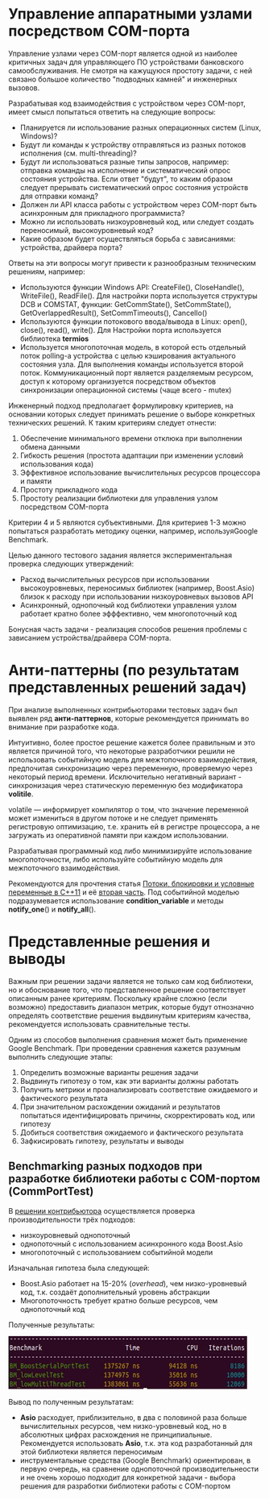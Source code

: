 # Управление аппаратными узлами посредством COM-порта

Управление узлами через COM-порт является одной из наиболее критичных задач для управляющего ПО устройствами банковского самообслуживания. Не смотря на кажущуюся простоту задачи, с ней связано большое количество "подводных камней" и инженерных вызовов.

Разрабатывая код взаимодействия с устройством через COM-порт, имеет смысл попытаться ответить на следующие вопросы:

- Планируется ли использование разных операционных систем (Linux, Windows)?
- Будут ли команды к устройству отправляться из разных потоков исполнения (см. multi-threading)?
- Будут ли использоваться разные типы запросов, например: отправка команды на исполнение и систематический опрос состояния устройства. Если ответ "будут", то каким образом следует прерывать систематический опрос состояния устройств для отправки команд?
- Должен ли API класса работы с устройством через COM-порт быть асинхронным для прикладного программиста?
- Можно ли использовать низкоуровневый код, или следует создать переносимый, высокоуровневый код?
- Какие образом будет осуществляться борьба с зависаниями: устройства, драйвера порта?

Ответы на эти вопросы могут привести к разнообразным техническим решениям, например:

- Используются функции Windows API: CreateFile(), CloseHandle(), WriteFile(), ReadFile(). Для настройки порта используется структуры DCB и COMSTAT, функции: GetCommState(), SetCommState(), GetOverlappedResult(), SetCommTimeouts(), CancelIo()
- Используются функции потокового ввода/вывода в Linux: open(), close(), read(), write(). Для Настройки порта используется библиотека **termios**
- Используется многопоточная модель, в которой есть отдельный поток polling-а устройства с целью кэширования актуального состояния узла. Для выполнения команды используется второй поток. Коммуникационный порт является разделяемым ресурсом, доступ к которому организуется посредством объектов синхронизации операционной системы (чаще всего - mutex)

Инженерный подход предполагает формулировку критериев, на основании которых следует принимать решение о выборе конкретных технических решений. К таким критериям следует отнести:

1. Обеспечение минимального времени отклюка при выполнении обмена данными
2. Гибкость решения (простота адаптации при изменении условий использования кода)
3. Эффективное использование вычислительных ресурсов процессора и памяти
4. Простоту прикладного кода
5. Простоту реализации библиотеки для управления узлом посредством COM-порта

Критерии 4 и 5 являются субъективными. Для критериев 1-3 можно попытаться разработать методику оценки, например, используяGoogle Benchmark.

Целью данного тестового задания является экспериментальная проверка следующих утверждений:

- Расход вычислительных ресурсов при использовании высокоуровневых, переносимых библиотек (например, Boost.Asio) близок к расходу при использовании низкоуровневых вызовов API
- Асинхронный, однопочный код библиотеки управления узлом работает кратно более эфффективно, чем многопоточный код

Бонусная часть задачи - реализация способов решения проблемы с зависанием устройства/драйвера COM-порта.

# Анти-паттерны (по результатам представленных решений задач)

При анализе выполненных контрибьюторами тестовых задач был выявлен ряд **анти-паттернов**, которые рекомендуется принимать во внимание при разработке кода.

Интуитивно, более простое решение кажется более правильным и это является причиной того, что некоторые разработчики решили не использовать событийную модель для межтопочного взаимодействия, предпочитая синхронизацию через переменную, проверяемую через некоторый период времени. Исключительно негативный вариант - синхронизация через статическую переменную без модификатора **volitile**.

volatile — информирует компилятор о том, что значение переменной может измениться в другом потоке и не следует применять регистровую оптимизацию, т.е. хранить ей в регистре процессора, а не загружать из оперативной памяти при каждом использовании.

Разрабатывая программный код либо минимизируйте использование многопоточности, либо используйте событийную модель для межпоточного взаимодействия.

Рекомендуются для прочтения статья [Потоки, блокировки и условные переменные в C++11](https://habr.com/ru/post/182610/) и её [вторая часть](https://habr.com/ru/post/182626/). Под событийной моделью подразумевается использование **condition_variable** и методы **notify_one**() и **notify_all**().

# Представленные решения и выводы

Важным при решении задачи является не только сам код библиотеки, но и обоснование того, что представленное решение соответствует описанным ранее критериям. Поскольку крайне сложно (если возможно) предоставить диапазон метрик, которые будут отнозначно определять соответствие решения выдвинутым критериям качества, рекомендуется использовать сравнительные тесты. 

Одним из способов выполнения сравнения может быть применение Google Benchmark. При проведении сравнения кажется разумным выполнить следующие этапы:

1. Определить возможные варианты решения задачи
2. Выдвинуть гипотезу о том, как эти варианты должны работать
3. Получить метрики и проанализировать соответствие ожидаемого и фактического результата
4. При значительном расхождении ожиданий и результатов попытаться идентифицировать причины, скорректировать код, или гипотезу
5. Добиться соответствия ожидаемого и фактического результата
6. Зафкисировать гипотезу, результаты и выводы

## Benchmarking разных подходов при разработке библиотеки работы с COM-портом (CommPortTest)

В [решении контрибьютора](https://github.com/Muzantip/CommPortTest/tree/master) осуществляется проверка производительности трёх подходов:

- низкоуровневый однопоточный
- однопоточный с использованием асинхронного кода Boost.Asio
- многопоточный с использованием событийной модели

Изначальная гипотеза была следующей:

- Boost.Asio работает на 15-20% (_overhead_), чем низко-уровневый код, т.к. создаёт дополнительный уровень абстракции
- Многопоточность требует кратно больше ресурсов, чем однопоточный код

Полученные результаты:

<img src="./comport_rpi3.png" width="474" >

Вывод по полученным результатам:

- **Asio** расходует, приблизительно, в два с половиной раза больше вычислительных ресурсов, чем низко-уровневый код, но в абсолютных цифрах расхождения не принципиальные. Рекомендуется использовать **Asio**, т.к. эта код разработанный для этой библиотеки является переносимым
- инструментальные средства (Google Benchmark) ориентирован, в первую очередь, на сравнение однопоточной производительнеости и не очень хорошо подходит для конкретной задачи - выбора решения для разработки библиотеки работы с COM-портом
